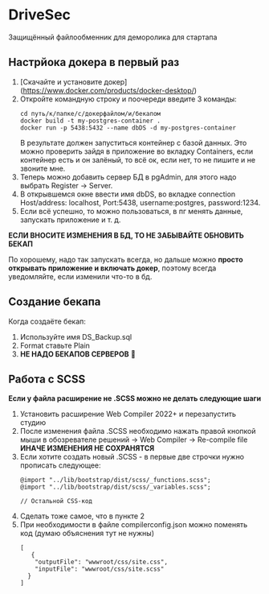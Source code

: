 # DriveSec
Защищённый файлообменник для деморолика для стартапа
## Настрйока докера в первый раз
1. [Скачайте и установите докер] (https://www.docker.com/products/docker-desktop/)
2. Откройте командную строку и поочереди введите 3 команды:
   ```shell
   cd путь/к/папке/с/докерфайлом/и/бекапом
   docker build -t my-postgres-container .
   docker run -p 5438:5432 --name dbDS -d my-postgres-container
   ```
   В результате должен запуститься контейнер с базой данных. Это можно проверить зайдя в приложение во вкладку Containers, если контейнер есть и он залёный, то всё ок, если нет, то не пишите и не звоните мне.
3. Теперь можно добавить сервер БД в pgAdmin, для этого надо выбрать Register -> Server.
4. В открывшемся окне ввести имя dbDS, во вкладке connection Host/address: localhost, Port:5438, username:postgres, password:1234.
5. Если всё успешно, то можно пользоваться, в пг менять данные, запускать приложение и т. д.

**ЕСЛИ ВНОСИТЕ ИЗМЕНЕНИЯ В БД, ТО НЕ ЗАБЫВАЙТЕ ОБНОВИТЬ БЕКАП**

По хорошему, надо так запускать всегда, но дальше можно **просто открывать приложение и включать докер**, поэтому всегда уведомляйте, если изменили что-то в бд.

## Создание бекапа
Когда создаёте бекап:
1. Используйте имя DS_Backup.sql
2. Format ставьте Plain
3. **НЕ НАДО БЕКАПОВ СЕРВЕРОВ** 👊

## Работа с SCSS
**Если у файла расширение не .SCSS можно не делать следующие шаги**

1. Установить расширение Web Compiler 2022+ и перезапустить студию
2. После изменения файла .SCSS необходимо нажать правой кнопкой мыши в обозревателе решений -> Web Compiler -> Re-compile file **ИНАЧЕ ИЗМЕНЕНИЯ НЕ СОХРАНЯТСЯ**
3. Если хотите создать новый .SCSS - в первые две строчки нужно прописать следующее:
   ```shell
   @import "../lib/bootstrap/dist/scss/_functions.scss";
   @import "../lib/bootstrap/dist/scss/_variables.scss";

   // Остальной CSS-код
   ```
4. Сделать тоже самое, что в пункте 2
5. При необходимости в файле compilerconfig.json можно поменять код (думаю объяснения тут не нужны)
   ```shell
   [
      {
       "outputFile": "wwwroot/css/site.css",
       "inputFile": "wwwroot/css/site.scss"
     }
   ] 
   ```
